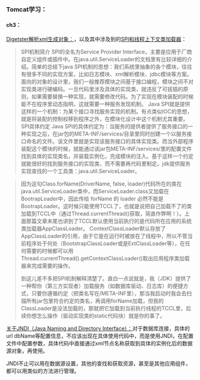 ### Tomcat学习：

#### ch3：

[Digetster解析xml生成对象：](https://juconcurrent.com/2018/11/19/deep-understand-tomcat-006-digester/)，以及其中涉及到的[SPI和线程上下文类加载器](https://blog.csdn.net/yangcheng33/article/details/52631940)：

> SPI机制简介
> SPI的全名为Service Provider Interface，主要是应用于厂商自定义组件或插件中。在java.util.ServiceLoader的文档里有比较详细的介绍。简单的总结下java SPI机制的思想：我们系统里抽象的各个模块，往往有很多不同的实现方案，比如日志模块、xml解析模块、jdbc模块等方案。面向的对象的设计里，我们一般推荐模块之间基于接口编程，模块之间不对实现类进行硬编码。一旦代码里涉及具体的实现类，就违反了可拔插的原则，如果需要替换一种实现，就需要修改代码。为了实现在模块装配的时候能不在程序里动态指明，这就需要一种服务发现机制。 Java SPI就是提供这样的一个机制：为某个接口寻找服务实现的机制。有点类似IOC的思想，就是将装配的控制权移到程序之外，在模块化设计中这个机制尤其重要。
> SPI具体约定
> Java SPI的具体约定为：当服务的提供者提供了服务接口的一种实现之后，在jar包的META-INF/services/目录里同时创建一个以服务接口命名的文件。该文件里就是实现该服务接口的具体实现类。而当外部程序装配这个模块的时候，就能通过该jar包META-INF/services/里的配置文件找到具体的实现类名，并装载实例化，完成模块的注入。基于这样一个约定就能很好的找到服务接口的实现类，而不需要再代码里制定。jdk提供服务实现查找的一个工具类：java.util.ServiceLoader。

> 因为这句Class.forName(DriverName, false, loader)代码所在的类在java.util.ServiceLoader类中，而ServiceLoader.class又加载在BootrapLoader中，因此传给 forName 的 loader 必然不能是BootrapLoader。这时候只能使用TCCL了，也就是说把自己加载不了的类加载到TCCL中（通过Thread.currentThread()获取，简直作弊啊！）。上面那篇文章末尾也讲到了TCCL默认使用当前执行的是代码所在应用的系统类加载器AppClassLoader。
> ContextClassLoader默认存放了AppClassLoader的引用，由于它是在运行时被放在了线程中，所以不管当前程序处于何处（BootstrapClassLoader或是ExtClassLoader等），在任何需要的时候都可以用Thread.currentThread().getContextClassLoader()取出应用程序类加载器来完成需要的操作。
>
> 到这儿差不多把SPI机制解释清楚了。直白一点说就是，我（JDK）提供了一种帮你（第三方实现者）加载服务（如数据库驱动、日志库）的便捷方式，只要你遵循约定（把类名写在/META-INF里），那当我启动时我会去扫描所有jar包里符合约定的类名，再调用forName加载，但我的ClassLoader是没法加载的，那就把它加载到当前执行线程的TCCL里，后续你想怎么操作（驱动实现类的static代码块）就是你的事了。
>

[关于JNDI（Java Naming and Directory Interface）：](https://www.cnblogs.com/study-everyday/p/6723313.html)对于数据库连接，具体的url dbName等配置信息，不应该出现在具体使用代码中，而是使用JNDI，在配置文件中配置参数，具体代码中直接通过xml节点名称获取到具体的实例化后的数据源对象，再使用。

JNDI不止可以用在数据源设置，其他的查找和获取资源，甚至是其他应用组件，都可以用类似的方法进行管理。